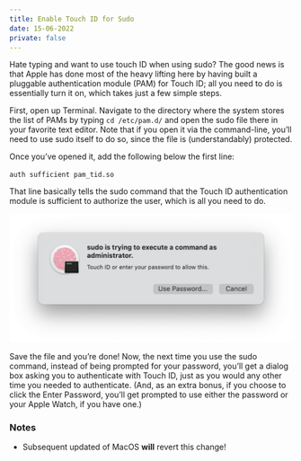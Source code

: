 ```yaml
---
title: Enable Touch ID for Sudo
date: 15-06-2022
private: false
---
```


Hate typing and want to use touch ID when using sudo? The good news is that Apple has done most of the heavy lifting here by having built a pluggable authentication module (PAM) for Touch ID; all you need to do is essentially turn it on, which takes just a few simple steps.

First, open up Terminal. Navigate to the directory where the system stores the list of PAMs by typing `cd /etc/pam.d/` and open the sudo file there in your favorite text editor. Note that if you open it via the command-line, you’ll need to use sudo itself to do so, since the file is (understandably) protected.

Once you’ve opened it, add the following below the first line:

`auth sufficient pam_tid.so`

That line basically tells the sudo command that the Touch ID authentication module is sufficient to authorize the user, which is all you need to do.

![](sudo-touchid.webp)

Save the file and you’re done! Now, the next time you use the sudo command, instead of being prompted for your password, you’ll get a dialog box asking you to authenticate with Touch ID, just as you would any other time you needed to authenticate. (And, as an extra bonus, if you choose to click the Enter Password, you’ll get prompted to use either the password or your Apple Watch, if you have one.)

### Notes

- Subsequent updated of MacOS **will** revert this change! 
